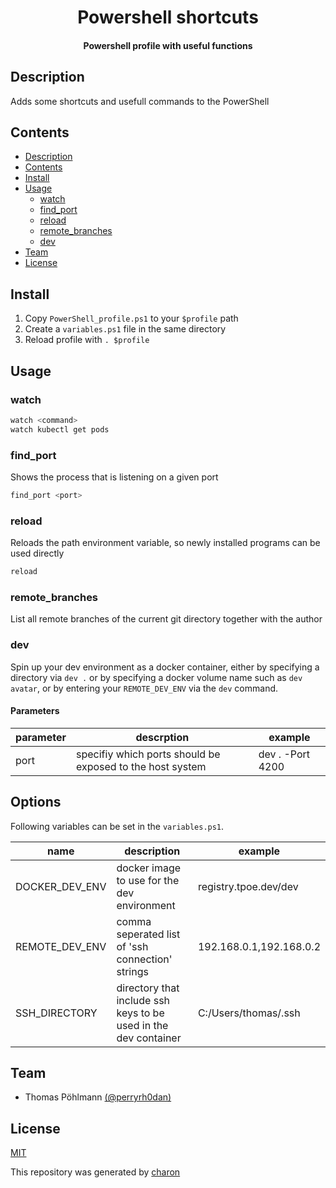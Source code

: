 <h1 align="center">
  Powershell shortcuts
</h1>

<h4 align="center">
  Powershell profile with useful functions
</h4>

## Description

Adds some shortcuts and usefull commands to the PowerShell

## Contents

- [Description](#description)
- [Contents](#contents)
- [Install](#install)
- [Usage](#usage)
  - [watch](#watch)
  - [find\_port](#find_port)
  - [reload](#reload)
  - [remote\_branches](#remote_branches)
  - [dev](#dev)
- [Team](#team)
- [License](#license)

## Install

1. Copy `PowerShell_profile.ps1` to your `$profile` path
2. Create a `variables.ps1` file in the same directory
3. Reload profile with `. $profile`

## Usage

### watch

``` bash
watch <command>
watch kubectl get pods
```

### find_port

Shows the process that is listening on a given port

``` bash
find_port <port>
```

### reload

Reloads the path environment variable, so newly installed programs can be used directly

``` bash
reload
```

### remote_branches

List all remote branches of the current git directory together with the author

### dev

Spin up your dev environment as a docker container, either by specifying a directory via `dev .` or by specifying a docker volume name such as `dev avatar`, or by entering your `REMOTE_DEV_ENV` via the `dev` command.

#### Parameters

| parameter | descrption | example |
| --------- | ---------- | ------- |
| port      | specifiy which ports should be exposed to the host system | dev . -Port 4200 |

## Options

Following variables can be set in the `variables.ps1`.

| name | description | example | 
| ---- | ----------- | ------- |
| DOCKER_DEV_ENV | docker image to use for the dev environment | registry.tpoe.dev/dev |
| REMOTE_DEV_ENV | comma seperated list of 'ssh connection' strings | 192.168.0.1,192.168.0.2 |
| SSH_DIRECTORY | directory that include ssh keys to be used in the dev container | C:/Users/thomas/.ssh |

## Team

- Thomas Pöhlmann [(@perryrh0dan)](https://github.com/perryrh0dan)

## License

[MIT](https://github.com/perryrh0dan/passline/blob/master/license.md)

This repository was generated by [charon](https://github.com/perryrh0dan/charon)
